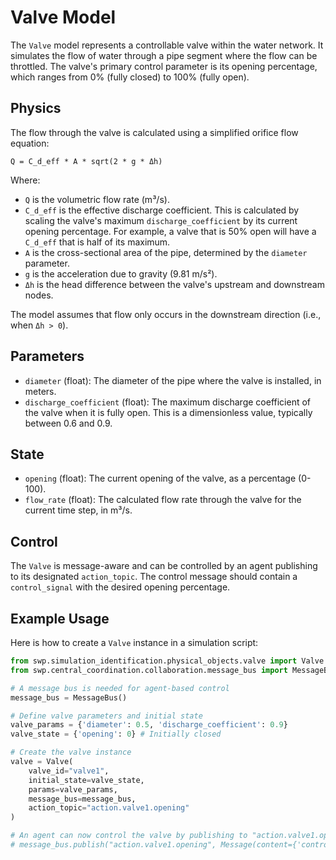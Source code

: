 # Valve Model

The `Valve` model represents a controllable valve within the water network. It simulates the flow of water through a pipe segment where the flow can be throttled. The valve's primary control parameter is its opening percentage, which ranges from 0% (fully closed) to 100% (fully open).

## Physics

The flow through the valve is calculated using a simplified orifice flow equation:

`Q = C_d_eff * A * sqrt(2 * g * Δh)`

Where:
- `Q` is the volumetric flow rate (m³/s).
- `C_d_eff` is the effective discharge coefficient. This is calculated by scaling the valve's maximum `discharge_coefficient` by its current opening percentage. For example, a valve that is 50% open will have a `C_d_eff` that is half of its maximum.
- `A` is the cross-sectional area of the pipe, determined by the `diameter` parameter.
- `g` is the acceleration due to gravity (9.81 m/s²).
- `Δh` is the head difference between the valve's upstream and downstream nodes.

The model assumes that flow only occurs in the downstream direction (i.e., when `Δh > 0`).

## Parameters

- `diameter` (float): The diameter of the pipe where the valve is installed, in meters.
- `discharge_coefficient` (float): The maximum discharge coefficient of the valve when it is fully open. This is a dimensionless value, typically between 0.6 and 0.9.

## State

- `opening` (float): The current opening of the valve, as a percentage (0-100).
- `flow_rate` (float): The calculated flow rate through the valve for the current time step, in m³/s.

## Control

The `Valve` is message-aware and can be controlled by an agent publishing to its designated `action_topic`. The control message should contain a `control_signal` with the desired opening percentage.

## Example Usage

Here is how to create a `Valve` instance in a simulation script:

```python
from swp.simulation_identification.physical_objects.valve import Valve
from swp.central_coordination.collaboration.message_bus import MessageBus

# A message bus is needed for agent-based control
message_bus = MessageBus()

# Define valve parameters and initial state
valve_params = {'diameter': 0.5, 'discharge_coefficient': 0.9}
valve_state = {'opening': 0} # Initially closed

# Create the valve instance
valve = Valve(
    valve_id="valve1",
    initial_state=valve_state,
    params=valve_params,
    message_bus=message_bus,
    action_topic="action.valve1.opening"
)

# An agent can now control the valve by publishing to "action.valve1.opening"
# message_bus.publish("action.valve1.opening", Message(content={'control_signal': 50}))
```
